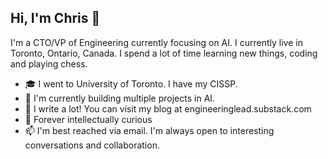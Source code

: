 ## Hi, I'm Chris 👋
I'm a CTO/VP of Engineering currently focusing on AI. I currently live in Toronto, Ontario, Canada. I spend a lot of time learning new things, coding and playing chess.

* 🎓 I went to University of Toronto. I have my CISSP.
* 🔭 I'm currently building multiple projects in AI.
* 📝 I write a lot! You can visit my blog at engineeringlead.substack.com
* 🌱 Forever intellectually curious
* 📫 I'm best reached via email. I'm always open to interesting conversations and collaboration.


<!--
**ragobech/ragobech** is a ✨ _special_ ✨ repository because its `README.md` (this file) appears on your GitHub profile.

Here are some ideas to get you started:

- 🔭 I’m currently working on ...
- 🌱 I’m currently learning ...
- 👯 I’m looking to collaborate on ...
- 🤔 I’m looking for help with ...
- 💬 Ask me about ...
- 📫 How to reach me: ...
- 😄 Pronouns: ...
- ⚡ Fun fact: ...
-->
